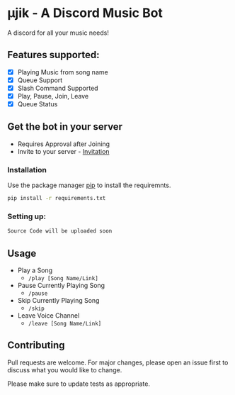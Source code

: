 # μjik - A Discord Music Bot

A discord for all your music needs!
## Features supported:
- [x] Playing Music from song name 
- [x] Queue Support
- [x] Slash Command Supported
- [x] Play, Pause, Join, Leave
- [x] Queue Status

## Get the bot in your server 
- Requires Approval after Joining 
- Invite to your server - [Invitation](https://www.tanjimreza.xyz/invitemujik) 

### Installation

Use the package manager [pip](https://pip.pypa.io/en/stable/) to install the requiremnts.

```bash
pip install -r requirements.txt
```
### Setting up:
```python 
Source Code will be uploaded soon
```
## Usage
- Play a Song
  - ```/play [Song Name/Link]```
- Pause Currently Playing Song
  - ```/pause```
- Skip Currently Playing Song
  - ```/skip```
- Leave Voice Channel
  - ```/leave [Song Name/Link]```

## Contributing
Pull requests are welcome. For major changes, please open an issue first to discuss what you would like to change.

Please make sure to update tests as appropriate.
